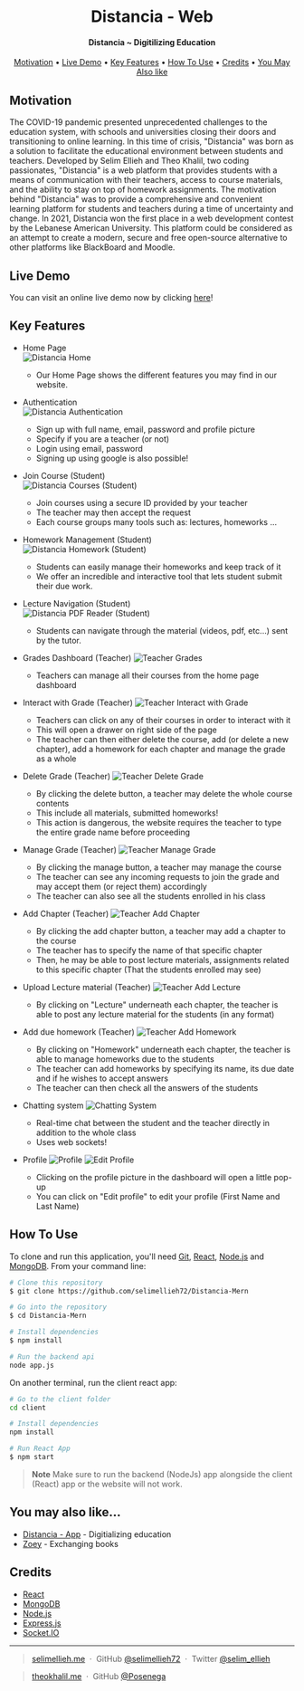 <h1 align="center">
  Distancia - Web
</h1>

<h4 align="center">Distancia ~ Digitilizing Education</h4>

<p align="center">
  <a href="#motivation">Motivation</a> •
  <a href="#key-features">Live Demo</a> •
  <a href="#key-features">Key Features</a> •
  <a href="#how-to-use">How To Use</a> •
  <a href="#credits">Credits</a> •
  <a href="#you-may-also-like">You May Also like</a>
</p>

## Motivation
The COVID-19 pandemic presented unprecedented challenges to the education system, with schools and universities closing their doors and transitioning to online learning. In this time of crisis, "Distancia" was born as a solution to facilitate the educational environment between students and teachers. Developed by Selim Ellieh and Theo Khalil, two coding passionates, "Distancia" is a web platform that provides students with a means of communication with their teachers, access to course materials, and the ability to stay on top of homework assignments. The motivation behind "Distancia" was to provide a comprehensive and convenient learning platform for students and teachers during a time of uncertainty and change. In 2021, Distancia won the first place in a web development contest by the Lebanese American University. This platform could be considered as an attempt to create a modern, secure and free open-source alternative to other platforms like BlackBoard and Moodle.


## Live Demo
You can visit an online live demo now by clicking [here](https://edudistancia.herokuapp.com/)!

## Key Features
* Home Page <br/>
  ![Distancia Home](https://github.com/selimellieh72/Distantia-MERN/blob/main/preview/distancia_home.png)
  - Our Home Page shows the different features you may find in our website.

* Authentication <br/>
  ![Distancia Authentication](https://github.com/selimellieh72/Distantia-MERN/blob/main/preview/distancia_auth.png)
  - Sign up with full name, email, password and profile picture
  - Specify if you are a teacher (or not)
  - Login using email, password
  - Signing up using google is also possible!

* Join Course (Student)<br/>
  ![Distancia Courses (Student)](https://github.com/selimellieh72/Distantia-MERN/blob/main/preview/distancia_courses-student.png)
  - Join courses using a secure ID provided by your teacher
  - The teacher may then accept the request
  - Each course groups many tools such as: lectures, homeworks ...

* Homework Management (Student)<br/>
  ![Distancia Homework (Student)](https://github.com/selimellieh72/Distantia-MERN/blob/main/preview/distancia_homework-student.png)
  - Students can easily manage their homeworks and keep track of it
  - We offer an incredible and interactive tool that lets student submit their due work.

* Lecture Navigation (Student)<br/>
  ![Distancia PDF Reader (Student)](https://github.com/selimellieh72/Distantia-MERN/blob/main/preview/distancia_pd-reader(2).png)
  - Students can navigate through the material (videos, pdf, etc...) sent by the tutor.

* Grades Dashboard (Teacher)
  ![Teacher Grades](https://github.com/selimellieh72/Distantia-MERN/blob/main/preview/teacher_grades.png)
  - Teachers can manage all their courses from the home page dashboard

* Interact with Grade (Teacher)
  ![Teacher Interact with Grade](https://github.com/selimellieh72/Distantia-MERN/blob/main/preview/teacher_manage_grade.png)
  - Teachers can click on any of their courses in order to interact with it
  - This will open a drawer on right side of the page
  - The teacher can then either delete the course, add (or delete a new chapter), add a homework for each chapter and manage the grade as a whole

* Delete Grade (Teacher)
  ![Teacher Delete Grade](https://github.com/selimellieh72/Distantia-MERN/blob/main/preview/teacher_delete_grade.png)
  -  By clicking the delete button, a teacher may delete the whole course contents
  -  This include all materials, submitted homeworks!
  -  This action is dangerous, the website requires the teacher to type the entire grade name before proceeding

* Manage Grade (Teacher)
  ![Teacher Manage Grade](https://github.com/selimellieh72/Distantia-MERN/blob/main/preview/teacher_manage_grade.png)
  - By clicking the manage button, a teacher may manage the course
  - The teacher can see any incoming requests to join the grade and may accept them (or reject them) accordingly
  - The teacher can also see all the students enrolled in his class

* Add Chapter (Teacher)
  ![Teacher Add Chapter](https://github.com/selimellieh72/Distantia-MERN/blob/main/preview/teacher_add_chapter.png)
  - By clicking the add chapter button, a teacher may add a chapter to the course
  - The teacher has to specify the name of that specific chapter
  - Then, he may be able to post lecture materials, assignments related to this specific chapter (That the students enrolled may see)

* Upload Lecture material (Teacher)
  ![Teacher Add Lecture](https://github.com/selimellieh72/Distantia-MERN/blob/main/preview/teacher_add_lecture.png)
  - By clicking on "Lecture" underneath each chapter, the teacher is able to post any lecture material for the students (in any format)

* Add due homework (Teacher)
  ![Teacher Add Homework](https://github.com/selimellieh72/Distantia-MERN/blob/main/preview/teacher_add_homework.png)
  - By clicking on "Homework" underneath each chapter, the teacher is able to manage homeworks due to the students
  - The teacher can add homeworks by specifying its name, its due date and if he wishes to accept answers
  - The teacher can then check all the answers of the students

* Chatting system
  ![Chatting System](https://github.com/selimellieh72/Distantia-MERN/blob/main/preview/chatting.png)
  - Real-time chat between the student and the teacher directly in addition to the whole class
  - Uses web sockets!

* Profile
  ![Profile](https://github.com/selimellieh72/Distantia-MERN/blob/main/preview/profile.png)
  ![Edit Profile](https://github.com/selimellieh72/Distantia-MERN/blob/main/preview/edit_profile.png)
  - Clicking on the profile picture in the dashboard will open a little pop-up
  - You can click on "Edit profile" to edit your profile (First Name and Last Name)

## How To Use

To clone and run this application, you'll need [Git](https://git-scm.com), [React](https://reactjs.org), [Node.js](https://nodejs.org/en/) and [MongoDB](https://www.mongodb.com). From your command line:

```bash
# Clone this repository 
$ git clone https://github.com/selimellieh72/Distancia-Mern

# Go into the repository
$ cd Distancia-Mern

# Install dependencies
$ npm install

# Run the backend api
node app.js
````

On another terminal, run the client react app:

```bash
# Go to the client folder
cd client

# Install dependencies
npm install

# Run React App
$ npm start
```

> **Note**
> Make sure to run the backend (NodeJs) app alongside the client (React) app or the website will not work.


## You may also like...

- [Distancia - App](https://github.com/selimellieh72/DistanciaMobile) - Digitializing education
- [Zoey](https://github.com/Ghaadyy/book-app-frontend) - Exchanging books

## Credits
- [React](https://reactjs.org)
- [MongoDB](https://www.mongodb.com)
- [Node.js](https://nodejs.org/en/)
- [Express.js](https://expressjs.com/)
- [Socket.IO](https://socket.io/)


---

> [selimellieh.me](https://www.selimellieh.me) &nbsp;&middot;&nbsp;
> GitHub [@selimellieh72](https://github.com/selimellieh72) &nbsp;&middot;&nbsp;
> Twitter [@selim_ellieh](https://twitter.com/selim_ellieh)

> [theokhalil.me](https://www.theokhalil.me) &nbsp;&middot;&nbsp;
> GitHub [@Posenega](https://github.com/Posenega)

